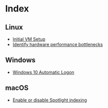 # Index

## Linux

* [Initial VM Setup](linux/initial-vm-setup.md)
* [Identify hardware performance bottlenecks](linux/identify-hardware-performance-bottlenecks.md)

## Windows

* [Windows 10 Automatic Logon](windows/windows-10-automatic-logon.md)

## macOS

* [Enable or disable Spotlight indexing](macos/enable-or-disable-spotlight-indexing.md)
